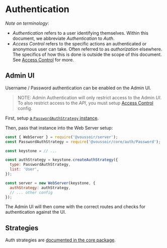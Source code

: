 # Authentication

_Note on terminology_:

- _Authentication_ refers to a user identifying themselves.
  Within this document, we abbreviate _Authentication_ to _Auth_.
- _Access Control_ refers to the specific actions an authenticated or anonymous
  user can take. Often referred to as _authorization_ elsewhere.
  The specifics of how this is done is outside the scope of this document.
  See [Access Control](./access-control.md) for more.

## Admin UI

Username / Password authentication can be enabled on the Admin UI.

> NOTE: Admin Authentication will only restrict access to the Admin _UI_.
> To also restrict access to the _API_,
> you must setup [Access Control](./access-control.md) config.

First, setup [a `PasswordAuthStrategy` instance](#passwordauthstrategy).

Then, pass that instance into the Web Server setup:

```javascript
const { WebServer } = require('@voussoir/server');
const PasswordAuthStrategy = require('@voussoir/core/auth/Password');

const keystone = // ...

const authStrategy = keystone.createAuthStrategy({
  type: PasswordAuthStrategy,
  list: 'User',
});

const server = new WebServer(keystone, {
  authStrategy: authStrategy,
  // ... other config
});
```

The Admin UI will then come with the correct routes and checks for
authentication against the UI.

## Strategies

Auth strategies are
[documented in the core package](../packages/core/auth/README.md).
